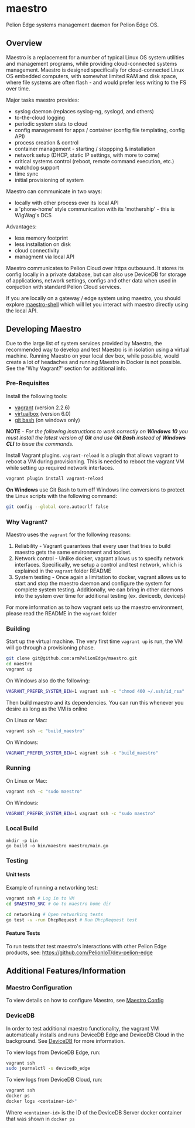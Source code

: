 # maestro
Pelion Edge systems management daemon for Pelion Edge OS.

## Overview

Maestro is a replacement for a number of typical Linux OS system utilities and management programs, while providing cloud-connected systems management. Maestro is designed specifically for cloud-connected Linux OS embedded computers, with somewhat limited RAM and disk space, where file systems are often flash - and would prefer less writing to the FS over time.

Major tasks maestro provides:
- syslog daemon (replaces syslog-ng, syslogd, and others)
- to-the-cloud logging
- periodic system stats to cloud
- config management for apps / container (config file templating, config API)
- process creation & control
- container management - starting / stoppping & installation
- network setup (DHCP, static IP settings, with more to come)
- critical systems control (reboot, remote command execution, etc.)
- watchdog support
- time sync
- initial provisioning of system

Maestro can communicate in two ways:
- locally with other process over its local API
- a 'phone-home' style communication with its 'mothership' - this is WigWag's DCS

Advantages:
- less memory footprint
- less installation on disk
- cloud connectivity
- managment via local API

Maestro communicates to Pelion Cloud over https outbouund. It stores its config locally in a private database, but can also use DeviceDB for storage of applications, network settings, configs and other data when used in conjuction with standard Pelion Cloud services.

If you are locally on a gateway / edge system using maestro, you should explore [maestro-shell](https://github.com/PelionIoT/maestro-shell) which will let you interact with maestro directly using the local API.

## Developing Maestro

Due to the large list of system services provided by Maestro, the recommended way to develop and test Maestro is in isolation using a virtual machine.  Running Maestro on your local dev box, while possible, would create a lot of headaches and running Maestro in Docker is not possible.  See the 'Why Vagrant?' section for additional info.

### Pre-Requisites

Install the following tools:

* [vagrant](https://www.vagrantup.com/) (version 2.2.6)
* [virtualbox](https://www.virtualbox.org/) (version 6.0)
* [git bash](https://git-scm.com/downloads) (on windows only)

**NOTE** -
_For the following instructions to work correctly on **Windows 10** you must install the latest version of **Git** and use **Git Bash** instead of **Windows CLI** to issue the commands._

Install Vagrant plugins. `vagrant-reload` is a plugin that allows vagrant to reboot a VM during provisioning. This is needed to reboot the vagrant VM while setting up required network interfaces.

```bash
vagrant plugin install vagrant-reload
```

**On Windows** use Git Bash to turn off Windows line conversions to protect the Linux scripts with the following command:
```bash
git config --global core.autocrlf false
```

### Why Vagrant?

Maestro uses the `vagrant` for the following reasons:
1. Reliability - Vagrant guarantees that every user that tries to build maestro gets the same environment and toolset.
2. Network control - Unlike docker, vagrant allows us to specify network interfaces. Specifically, we setup a control and test network, which is explained in the `vagrant` folder README
3. System testing - Once again a limitation to docker, vagrant allows us to start and stop the maestro daemon and configure the system for complete system testing. Additionally, we can bring in other daemons into the system over time for additional testing (ex. devicedb, devicejs)

For more information as to how vagrant sets up the maestro environment, please read the README in the `vagrant` folder

### Building

Start up the virtual machine. The very first time `vagrant up` is run, the VM will go through a provisioning phase.

```bash
git clone git@github.com:armPelionEdge/maestro.git
cd maestro
vagrant up
```

On Windows also do the following:
```bash
VAGRANT_PREFER_SYSTEM_BIN=1 vagrant ssh -c "chmod 400 ~/.ssh/id_rsa"
```

Then build maestro and its dependencies. You can run this whenever you desire as long as the VM is online

On Linux or Mac:
```bash
vagrant ssh -c "build_maestro"
```
On Windows:
```bash
VAGRANT_PREFER_SYSTEM_BIN=1 vagrant ssh -c "build_maestro"
```

### Running

On Linux or Mac:
```bash
vagrant ssh -c "sudo maestro"
```

On Windows:
```bash
VAGRANT_PREFER_SYSTEM_BIN=1 vagrant ssh -c "sudo maestro"
```

### Local Build

```
mkdir -p bin
go build -o bin/maestro maestro/main.go
```

### Testing

#### Unit tests

Example of running a networking test:

```bash
vagrant ssh # Log in to VM
cd $MAESTRO_SRC # Go to maestro home dir

cd networking # Open networking tests
go test -v -run DhcpRequest # Run DhcpRequest test
```

#### Feature Tests

To run tests that test maestro's interactions with other Pelion Edge products, see:
https://github.com/PelionIoT/dev-pelion-edge

## Additional Features/Information

### Maestro Configuration

To view details on how to configure Maestro, see [Maestro Config](docs/maestro_config.md)

### DeviceDB

In order to test additional maestro functionality, the vagrant VM automatically installs and runs DeviceDB Edge and DeviceDB Cloud in the background. See [DeviceDB](https://github.com/PelionIoT/devicedb) for more information.

To view logs from DeviceDB Edge, run:
```bash
vagrant ssh
sudo journalctl -u devicedb_edge
```

To view logs from DeviceDB Cloud, run:
```bash
vagrant ssh
docker ps
docker logs <container-id>"
```
Where `<container-id>` is the ID of the DeviceDB Server docker container that was shown in `docker ps`
